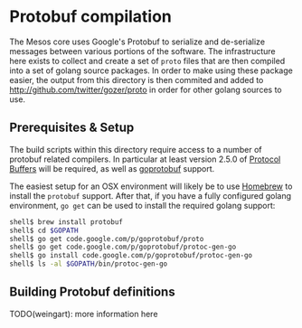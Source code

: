 Protobuf compilation
====================

The Mesos core uses Google's Protobuf to serialize and de-serialize messages between various portions of the software.  The infrastructure here exists to collect and create a set of `proto` files that are then compiled into a set of golang source packages.  In order to make using these package easier, the output from this directory is then commited and added to http://github.com/twitter/gozer/proto in order for other golang sources to use.

Prerequisites & Setup
---------------------

The build scripts within this directory require access to a number of protobuf related compilers.  In particular at least version 2.5.0 of [Protocol Buffers](https://code.google.com/p/protobuf/) will be required, as well as [goprotobuf](https://code.google.com/p/goprotobuf/) support.

The easiest setup for an OSX environment will likely be to use [Homebrew](http://brew.sh/) to install the `protobuf` support.  After that, if you have a fully configured golang environment, `go get` can be used to install the required golang support:

```bash
shell$ brew install protobuf
shell$ cd $GOPATH
shell$ go get code.google.com/p/goprotobuf/proto
shell$ go get code.google.com/p/goprotobuf/protoc-gen-go
shell$ go install code.google.com/p/goprotobuf/protoc-gen-go
shell$ ls -al $GOPATH/bin/protoc-gen-go
```

Building Protobuf definitions
-----------------------------

TODO(weingart): more information here
